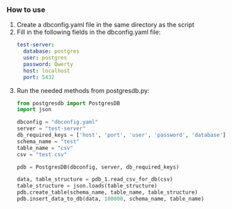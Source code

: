 ### How to use
1) Create a dbconfig.yaml file in the same directory as the script
2) Fill in the following fields in the dbconfig.yaml file:
    ```yaml
    test-server:
      database: postgres
      user: postgres
      password: Qwerty
      host: localhost
      port: 5432
    ```
3) Run the needed methods from postgresdb.py:
    ```python
    from postgresdb import PostgresDB
    import json

    dbconfig = "dbconfig.yaml"
    server = "test-server"
    db_required_keys = ['host', 'port', 'user', 'password', 'database']
    schema_name = "test"
    table_name = "csv"
    csv = "test.csv"

    pdb = PostgresDB(dbconfig, server, db_required_keys)

    data, table_structure = pdb_1.read_csv_for_db(csv)
    table_structure = json.loads(table_structure)
    pdb.create_table(schema_name, table_name, table_structure)
    pdb.insert_data_to_db(data, 100000, schema_name, table_name)
    ```